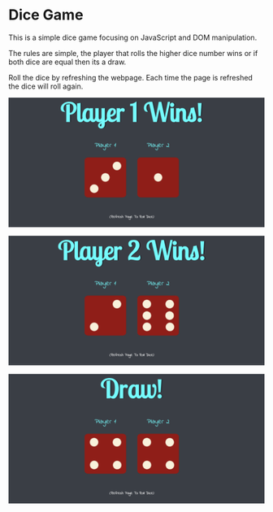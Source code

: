 <h1>Dice Game</h1>

<p>
This is a simple dice game focusing on JavaScript and DOM manipulation. 
</p>

<p>
The rules are simple, the player that rolls the higher dice number wins or if both dice are equal then its a draw.
</p>

<p>
Roll the dice by refreshing the webpage. Each time the page is refreshed the dice will roll again.
</p>

<p>
<img src="images/dice-example-1.png">
</p>

<p>
<img src="images/dice-example-2.png">
</p>

<p>
<img src="images/dice-example-3.png">
</p>